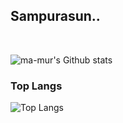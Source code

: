 ## Sampurasun..

<br>

![ma-mur's Github stats](https://github-readme-stats.vercel.app/api?username=ma-mur&show_icons=true&theme=onedark)

### Top Langs
![Top Langs](https://github-readme-stats.vercel.app/api/top-langs/?username=ma-mur)
<!--
**ma-mur/ma-mur** is a ✨ _special_ ✨ repository because its `README.md` (this file) appears on your GitHub profile.

Here are some ideas to get you started:

- 🔭 I’m currently working on ...
- 🌱 I’m currently learning ...
- 👯 I’m looking to collaborate on ...
- 🤔 I’m looking for help with ...
- 💬 Ask me about ...
- 📫 How to reach me: ...
- 😄 Pronouns: ...
- ⚡ Fun fact: ...
-->
